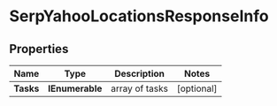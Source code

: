 # SerpYahooLocationsResponseInfo


## Properties

| Name | Type | Description | Notes |
|------------ | ------------- | ------------- | -------------|
**Tasks** | **IEnumerable<SerpYahooLocationsTaskInfo>** | array of tasks |[optional]|